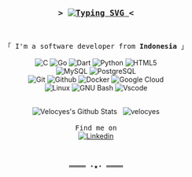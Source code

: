 <h3 align="center">
        <samp>
                &gt; 
                <a href="https://github.com/Velocyes">
<img src="https://readme-typing-svg.herokuapp.com?font=Fira+Code&pause=1000&color=00FF00&center=true&vCenter=true&width=300&height=30&lines=Hey+There!+I+am+Andreas" alt="Typing SVG" />
                </a>
                &lt;
        </samp>
</h3>
<br>

<p align="center">
        <samp>
                「 I'm a software developer from <b>Indonesia</b> 」
                <br>
                <br>
        </samp>
        <a><img alt="C" src="https://img.shields.io/badge/C-00599C?style=flat&logo=c&logoColor=blue"></a>
        <a><img alt="Go" src="https://img.shields.io/badge/Go-00ADD8?style=flat&logo=go&logoColor=white"></a>
        <a><img alt="Dart" src="https://img.shields.io/badge/Dart-0175C2?style=flat&logo=dart&logoColor=white"></a>
        <a><img alt="Python" src="https://img.shields.io/badge/Python-FFD43B?style=flat&logo=python&logoColor=darkgreen"></a>
        <a><img alt="HTML5" src="https://img.shields.io/badge/-HTML5-E34F26?style=flat&logo=html5&logoColor=white">
        <br>
        <a><img alt="MySQL" src="https://img.shields.io/badge/MySQL-FFFFFF?style=flat&logo=mysql&logoColor=005C84">
        <a><img alt="PostgreSQL" src="https://img.shields.io/badge/-PostgreSQL-336791?style=flat&logo=postgresql&logoColor=white">
        <br>
        <a><img alt="Git" src="https://img.shields.io/badge/-Git-FFFFFF?style=flat&logo=git">
        <a><img alt="Github" src="https://img.shields.io/badge/-GitHub-181717?style=flat&logo=github">
        <a><img alt="Docker" src="https://img.shields.io/badge/-Docker-FFFFFF?style=flat&logo=docker">
        <a><img alt="Google Cloud" src="https://img.shields.io/badge/Google_Cloud-4285F4?style=flat&logo=google-cloud&logoColor=white">
        <br>
        <a><img alt="Linux" src="https://img.shields.io/badge/Linux-FFFFFF?style=flat&logo=linux&logoColor=black">
        <a><img alt="GNU Bash" src="https://img.shields.io/badge/GNU%20Bash-FFFFFF?style=flat&logo=GNU%20Bash&logoColor=black">
        <a><img alt="Vscode" src="https://img.shields.io/badge/Visual_Studio_Code-0078D4?style=flat&logo=visual%20studio%20code&logoColor=white">
</p>

<p align="center">
    <br>
    <img src="https://github-readme-stats.vercel.app/api?username=velocyes&show_icons=true&locale=en&theme=radical" alt="Velocyes's Github Stats" />
    &nbsp;
    <img src="https://github-readme-stats.vercel.app/api/top-langs?username=velocyes&show_icons=true&locale=en&layout=compact&theme=radical" alt="velocyes" />
    <br>
    <br>
    <samp>Find me on</samp>
    <br>
    <a href="https://www.linkedin.com/in/andreas-kusmiadi/" target="_blank"><img alt="Linkedin" src="https://img.shields.io/badge/-Linkedin-0A66C2?style=flat&logo=Linkedin&logoColor=white">
    </a>
</p>
<br>

<samp>
    <p align="center">
        ════ ⋆★⋆ ════
    </p>
</samp>
